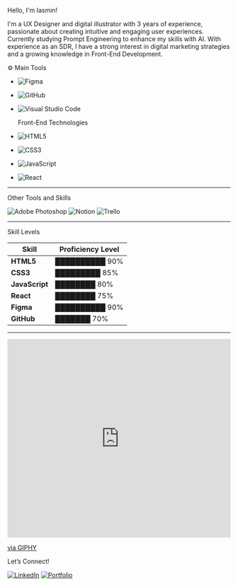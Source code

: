 Hello, I'm Iasmin!

I'm a UX Designer and digital illustrator with 3 years of experience, passionate about creating intuitive and engaging user experiences. Currently studying Prompt Engineering to enhance my skills with AI. With experience as an SDR, I have a strong interest in digital marketing strategies and a growing knowledge in Front-End Development.

⚙ Main Tools

- ![Figma](https://img.shields.io/badge/Figma-%23F24E1E.svg?style=for-the-badge&logo=figma&logoColor=white)
- ![GitHub](https://img.shields.io/badge/GitHub-%23121011.svg?style=for-the-badge&logo=github&logoColor=white)
- ![Visual Studio Code](https://img.shields.io/badge/VS%20Code-%23007ACC.svg?style=for-the-badge&logo=visual-studio-code&logoColor=white) 

  Front-End Technologies
- ![HTML5](https://img.shields.io/badge/HTML5-%23E34F26.svg?style=for-the-badge&logo=html5&logoColor=white)
- ![CSS3](https://img.shields.io/badge/CSS3-%231572B6.svg?style=for-the-badge&logo=css3&logoColor=white)
- ![JavaScript](https://img.shields.io/badge/JavaScript-%23F7DF1E.svg?style=for-the-badge&logo=javascript&logoColor=black)
-  ![React](https://img.shields.io/badge/React-%2361DAFB.svg?style=for-the-badge&logo=react&logoColor=black)

---

Other Tools and Skills

 ![Adobe Photoshop](https://img.shields.io/badge/Adobe%20Photoshop-%2331A8FF.svg?style=for-the-badge&logo=adobe-photoshop&logoColor=white) 
 ![Notion](https://img.shields.io/badge/Notion-%23000000.svg?style=for-the-badge&logo=notion&logoColor=white) 
 ![Trello](https://img.shields.io/badge/Trello-%23026AA7.svg?style=for-the-badge&logo=trello&logoColor=white) 

---

 Skill Levels

| Skill       | Proficiency Level        |
|-------------|---------------------------|
| **HTML5**   | ██████████ 90%            |
| **CSS3**    | █████████ 85%             |
| **JavaScript** | ████████ 80%           |
| **React**   | ████████ 75%              |
| **Figma**   | ██████████ 90%            |
| **GitHub**  | ███████ 70%               

---
<div style="width:100%;height:0;padding-bottom:89%;position:relative;"><iframe src="https://giphy.com/embed/0hv8d4HrDVI6m7w7pF" width="100%" height="100%" style="position:absolute" frameBorder="0" class="giphy-embed" allowFullScreen></iframe></div><p><a href="https://giphy.com/gifs/loop-trippy-3d-0hv8d4HrDVI6m7w7pF">via GIPHY</a></p>

Let’s Connect!

[![LinkedIn](https://img.shields.io/badge/LinkedIn-%230077B5.svg?style=for-the-badge&logo=linkedin&logoColor=white)](https://www.linkedin.com/in/your-linkedin) 
[![Portfolio](https://img.shields.io/badge/Portfolio-%23000000.svg?style=for-the-badge&logoColor=white)](https://yourportfolio.com)
